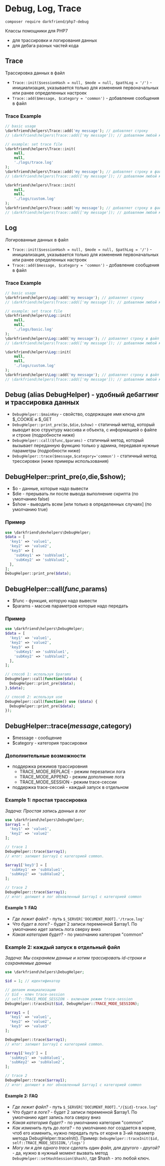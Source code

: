 # Debug, Log, Trace

``composer require darkfriend/php7-debug``

Классы помощники для PHP7
* для трассировки и логирования данных
* для дебага разных частей кода

## Trace
Трассировка данных в файл

* ``` Trace::init($sessionHash = null, $mode = null, $pathLog = '/') ``` - инициализация, указывается только для изменения первоначальных или ранее определенных настроек
* ``` Trace::add($message, $category = 'common') ``` - добавление сообщения в файл

### Trace Example
```php
// basic usage
\darkfriend\helpers\Trace::add('my message'); // добавляет строку
// \darkfriend\helpers\Trace::add(['my message']); // добавляем любой массив или объект
```

```php
// example: set trace file
\darkfriend\helpers\Trace::init(
    null,
    null,
    './logs/trace.log'
);
\darkfriend\helpers\Trace::add('my message'); // добавляет строку в файл trace.log
// \darkfriend\helpers\Trace::add(['my message']); // добавляем любой массив или объект в файл trace.log

\darkfriend\helpers\Trace::init(
    null,
    null,
    './logs/custom.log'
);
\darkfriend\helpers\Trace::add('my message'); // добавляет строку в файл custom.log
// \darkfriend\helpers\Trace::add(['my message']); // добавляем любой массив или объект в файл custom.log
```

## Log
Логированные данных в файл

* ``` Trace::init($sessionHash = null, $mode = null, $pathLog = '/') ``` - инициализация, указывается только для изменения первоначальных или ранее определенных настроек
* ``` Trace::add($message, $category = 'common') ``` - добавление сообщения в файл

### Trace Example
```php
// basic usage
\darkfriend\helpers\Log::add('my message'); // добавляет строку
// \darkfriend\helpers\Trace::add(['my message']); // добавляем любой массив или объект
```

```php
// example: set trace file
\darkfriend\helpers\Log::init(
    null,
    null,
    './logs/basic.log'
);
\darkfriend\helpers\Log::add('my message'); // добавляет строку в файл basic.log
// \darkfriend\helpers\Trace::add(['my message']); // добавляем любой массив или объект в файл basic.log

\darkfriend\helpers\Log::init(
    null,
    null,
    './logs/custom.log'
);
\darkfriend\helpers\Log::add('my message'); // добавляет строку в файл custom.log
// \darkfriend\helpers\Trace::add(['my message']); // добавляем любой массив или объект в файл custom.log
```

## Debug (alias DebugHelper) - удобный дебаггинг и трассировка данных

* ```DebugHelper::$mainKey``` - свойство, содержащее имя ключа для $_COOKIE и $_GET
* ```DebugHelper::print_pre($o,$die,$show)``` - статичный метод, который выводит всю структуру массива и объекта, с информацией о файле и строке (подробности ниже)
* ```DebugHelper::call($func,$params)``` - статичный метод, который вызывает переданную функцию только у админа, передавая нужные параметры (подробности ниже)
* ```DebugHelper::trace($message,$category='common')``` - статичный метод трессировки (ниже примеры использования)

## DebugHelper::print_pre($o,$die,$show);
* $o - данные, которые надо вывести
* $die - прерывать ли после вывода выполнение скрипта (по умолчанию false)
* $show - выводить всем [или только в определенных случаях] (по умолчанию true)

### Пример
```php
use \darkfriend\devhelpers\DebugHelper;
$data = [
  'key1' => 'value1',
  'key2' => 'value2',
  'key3' => [
    'subKey1' => 'subValue1',
    'subKey2' => 'subValue2',
  ],
];
DebugHelper::print_pre($data);
```

## DebugHelper::call($func,$params)
* $func - функция, которую надо вывести
* $params - массив параметров которые надо передать

### Пример
```php
use \darkfriend\helpers\DebugHelper;
$data = [
  'key1' => 'value1',
  'key2' => 'value2',
  'key3' => [
    'subKey1' => 'subValue1',
    'subKey2' => 'subValue2',
  ],
];

// способ 1: используя $params
DebugHelper::call(function($data) {
  DebugHelper::print_pre($data);
},$data);

// способ 2: используя use
DebugHelper::call(function() use ($data) {
  DebugHelper::print_pre($data);
});
```

## DebugHelper::trace($message,$category)
* $message - сообщение
* $category - категория трассировки

### Дополнительные возможности

* поддержка режимов трассировния
    * TRACE_MODE_REPLACE - режим перезаписи лога
    * TRACE_MODE_APPEND - режим дополнение лога
    * TRACE_MODE_SESSION - режим trace-сессии
* поддержка trace-сессий - каждый запуск в отдельном 


### Example 1: простая трассировка
_Задача: Простая запись данных в лог_
```php
use \darkfriend\helpers\DebugHelper;
$array1 = [
  'key1' => 'value1',
  'key2' => 'value2'
];

// trace 1
DebugHelper::trace($array1);
// итог: запишет $array1 с категорией common.

$array1['key3'] = [
  'subKey1' => 'subValue1',
  'subKey2' => 'subValue2',
];

// trace 2
DebugHelper::trace($array1);
// итог: допишет в лог обновленный $array1 с категорией common
```

#### Example 1: FAQ

* _Где лежит файл?_ - путь ``$_SERVER['DOCUMENT_ROOT].'/trace.log'``
* _Что будет в логе?_ - будет 2 записи переменной $array1. По умолчанию идет запись лога сверху вниз
* _Какая категория будет?_ - по умолчанию категория "common"

### Example 2: каждый запуск в отдельный файл
_Задача: Мы сохраняем данные и хотим трассировать id-строки и сохраняемые данные_

```php
use \darkfriend\helpers\DebugHelper;

$id = 1; // идентификатор

// делаем инициализацию
// $id - ключ trace-session
// self::TRACE_MODE_SESSION - включаем режим trace-session
DebugHelper::traceInit($id, DebugHelper::TRACE_MODE_SESSION);

$array1 = [
  'key1' => 'value1',
  'key2' => 'value2',
  'key3' => 'value3'
];

DebugHelper::trace($array1);
// итог: запишет $array1 с категорией common.

$array1['key3'] = [
  'subKey1' => 'subValue1',
  'subKey2' => 'subValue2',
];

// trace 2
DebugHelper::trace($array1);
// итог: допишет в лог обновленный $array1 с категорией common
```

#### Example 2: FAQ

* _Где лежит файл?_ - путь ``$_SERVER['DOCUMENT_ROOT]."/{$id}-trace.log"``
* _Что будет в логе?_ - будет 2 записи переменной $array1. По умолчанию идет запись лога сверху вниз
* _Какая категория будет?_ - по умолчанию категория "common"
* _Как изменить путь до лога?_ - по умолчанию лог создается в корне, чтоб его изменить, нужно передать путь от корня в 3-ий параметр метода DebugHelper::traceInit(). Пример: ``DebugHelper::traceInit($id, self::TRACE_MODE_SESSION,'/logs')``
* _Могу ли я для одного trace сделать один файл, для другого - другой?_ - да, нужно в нужный момент вызвать метод ``DebugHelper::setHashSession($hash)``, где $hash - это любой ключ.